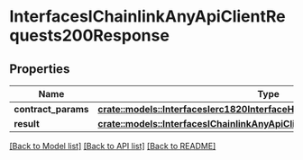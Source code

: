 # InterfacesIChainlinkAnyApiClientRequests200Response

## Properties

Name | Type | Description | Notes
------------ | ------------- | ------------- | -------------
**contract_params** | [**crate::models::InterfacesIerc1820InterfaceHash200ResponseResult**](interfaces_IERC1820_interfaceHash_200_response_result.md) |  | 
**result** | [**crate::models::InterfacesIChainlinkAnyApiClientRequests200ResponseResult**](interfaces_IChainlinkAnyApiClient_requests_200_response_result.md) |  | 

[[Back to Model list]](../README.md#documentation-for-models) [[Back to API list]](../README.md#documentation-for-api-endpoints) [[Back to README]](../README.md)


